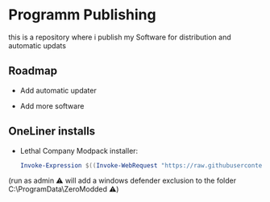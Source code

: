 # Programm Publishing

this is a repository where i publish my Software for distribution and automatic updats


## Roadmap

- Add automatic updater

- Add more software

## OneLiner installs

- Lethal Company Modpack installer:
  ```powershell
  Invoke-Expression $((Invoke-WebRequest "https://raw.githubusercontent.com/ZeroTw0016/published-programms/main/installer-scripts/Zeros-LethalModder.ps1").Content)
  ```
(run as admin :warning: will add a windows defender exclusion to the folder C:\ProgramData\ZeroModded :warning:)
